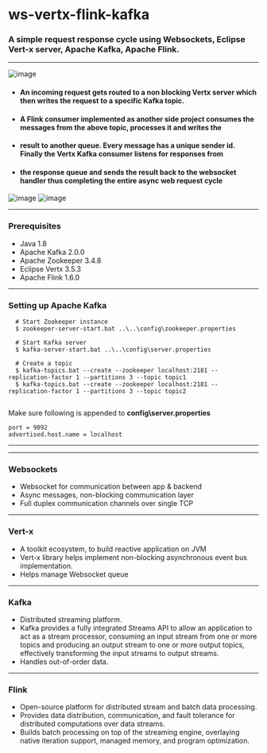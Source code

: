 # ws-vertx-flink-kafka
### A simple request response cycle using Websockets, Eclipse Vert-x server, Apache Kafka, Apache Flink. ###
---

![image](https://user-images.githubusercontent.com/12872673/45586253-6a12ce00-b911-11e8-9508-3536f101717c.png)

* #### An incoming request gets routed to a non blocking Vertx server which then writes the request to a specific Kafka topic. ####
* #### A Flink consumer implemented as another side project consumes the messages from the above topic, processes it and writes the 
* #### result to another queue. Every message has a unique sender id. Finally the Vertx Kafka consumer listens for responses from ####
* #### the response queue and sends the result back to the websocket handler thus completing the entire async web request cycle ####


![image](https://user-images.githubusercontent.com/12872673/45586212-78acb580-b910-11e8-9d7a-9a3a85f22419.png)                             ![image](https://user-images.githubusercontent.com/12872673/45586233-ebb62c00-b910-11e8-9fc7-d48a73bcd31d.png)

---
### Prerequisites ###
* Java 1.8
* Apache Kafka 2.0.0
* Apache Zookeeper 3.4.8
* Eclipse Vertx 3.5.3
* Apache Flink 1.6.0
---


### Setting up Apache Kafka ###
```
  # Start Zookeeper instance 
  $ zookeeper-server-start.bat ..\..\config\zookeeper.properties
  
  # Start Kafka server
  $ kafka-server-start.bat ..\..\config\server.properties
  
  # Create a topic
  $ kafka-topics.bat --create --zookeeper localhost:2181 --replication-factor 1 --partitions 3 --topic topic1
  $ kafka-topics.bat --create --zookeeper localhost:2181 --replication-factor 1 --partitions 3 --topic topic2
  
```
 Make sure following is appended to **config\server.properties**
 ```
 port = 9092
 advertised.host.name = localhost 
 ```
 
 ---

----
### Websockets ###
* Websocket for communication between app & backend
* Async messages, non-blocking communication layer
* Full duplex communication channels over single TCP

---
### Vert-x ###
* A toolkit ecosystem, to build reactive application on JVM
* Vert-x library helps implement non-blocking asynchronous event bus implementation.
* Helps manage Websocket queue

---
### Kafka ###
* Distributed streaming platform.
* Kafka provides a fully integrated Streams API to allow an application to act as a stream processor, consuming an input stream from one or more topics and producing an output stream to one or more output topics, effectively transforming the input streams to output streams.
* Handles out-of-order data.

---
### Flink ###
* Open-source platform for distributed stream and batch data processing.
* Provides data distribution, communication, and fault tolerance for distributed computations over data streams. 
* Builds batch processing on top of the streaming engine, overlaying native iteration support, managed memory, and program optimization.
